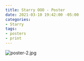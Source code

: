```yaml
---
title: Starry OOO - Poster
date: 2021-03-10 19:42:00 -05:00
categories:
- Starry
tags:
- posters
- print
---
```


![poster-2.jpg](/uploads/poster-2.jpg)